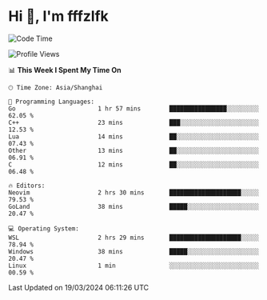 # Hi 👋, I'm fffzlfk

<!--START_SECTION:waka-->
![Code Time](http://img.shields.io/badge/Code%20Time-678%20hrs-blue)

![Profile Views](http://img.shields.io/badge/Profile%20Views-0-blue)

📊 **This Week I Spent My Time On** 

```text
🕑︎ Time Zone: Asia/Shanghai

💬 Programming Languages: 
Go                       1 hr 57 mins        ████████████████░░░░░░░░░   62.05 % 
C++                      23 mins             ███░░░░░░░░░░░░░░░░░░░░░░   12.53 % 
Lua                      14 mins             ██░░░░░░░░░░░░░░░░░░░░░░░   07.43 % 
Other                    13 mins             ██░░░░░░░░░░░░░░░░░░░░░░░   06.91 % 
C                        12 mins             ██░░░░░░░░░░░░░░░░░░░░░░░   06.48 % 

🔥 Editors: 
Neovim                   2 hrs 30 mins       ████████████████████░░░░░   79.53 % 
GoLand                   38 mins             █████░░░░░░░░░░░░░░░░░░░░   20.47 % 

💻 Operating System: 
WSL                      2 hrs 29 mins       ████████████████████░░░░░   78.94 % 
Windows                  38 mins             █████░░░░░░░░░░░░░░░░░░░░   20.47 % 
Linux                    1 min               ░░░░░░░░░░░░░░░░░░░░░░░░░   00.59 % 
```


 Last Updated on 19/03/2024 06:11:26 UTC
<!--END_SECTION:waka-->
